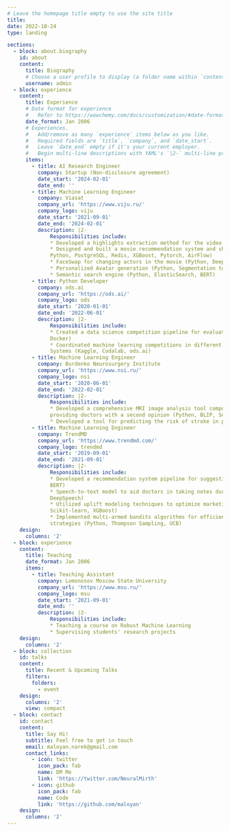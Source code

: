 ```yaml
---
# Leave the homepage title empty to use the site title
title:
date: 2022-10-24
type: landing

sections:
  - block: about.biography
    id: about
    content:
      title: Biography
      # Choose a user profile to display (a folder name within `content/authors/`)
      username: admin
  - block: experience
    content:
      title: Experience
      # Date format for experience
      #   Refer to https://wowchemy.com/docs/customization/#date-format
      date_format: Jan 2006
      # Experiences.
      #   Add/remove as many `experience` items below as you like.
      #   Required fields are `title`, `company`, and `date_start`.
      #   Leave `date_end` empty if it's your current employer.
      #   Begin multi-line descriptions with YAML's `|2-` multi-line prefix.
      items:
        - title: AI Research Engineer
          company: Startup (Non-disclosure agreement)
          date_start: '2024-02-01'
          date_end: ''
        - title: Machine Learning Engineer
          company: Viasat
          company_url: 'https://www.viju.ru/'
          company_logo: viju
          date_start: '2021-09-01'
          date_end: '2024-02-01'
          description: |2-
              Responsibilities include:
              * Developed a highlights extraction method for the video preview (Pytorch, OpenCV, ffmpeg)
              * Designed and built a movie recommendation system and short video recommendation system (GoLang,
              Python, PostgreSQL, Redis, XGBoost, Pytorch, AirFlow)
              * FaceSwap for changing actors in the movie (Python, Deepfake)
              * Personalized Avatar generation (Python, Segmentation tools, StableDiffusion)
              * Semantic search engine (Python, ElasticSearch, BERT)
        - title: Python Developer
          company: ods.ai
          company_url: 'https://ods.ai/'
          company_logo: ods
          date_start: '2020-01-01'
          date_end: '2022-06-01'
          description: |2-
              Responsibilities include:
              * Created a data science competition pipeline for evaluating solutions in a Docker environment (Python,
              Docker)
              * Coordinated machine learning competitions in different domains such as NLP, CV, and Recommender
              Systems (Kaggle, Codalab, ods.ai)
        - title: Machine Learning Engineer
          company: Burdenko Neurosurgery Institute
          company_url: 'https://www.nsi.ru/'
          company_logo: nsi
          date_start: '2020-06-01'
          date_end: '2022-02-01'
          description: |2-
              Responsibilities include:
              * Developed a comprehensive MRI image analysis tool composed of multiple models for explaining images and
              providing doctors with a second opinion (Python, BLIP, Segment Anything)
              * Developed a tool for predicting the risk of stroke in patients recovering from a stroke (Python, XGBoost)
        - title: Machine Learning Engineer
          company: TrendMD
          company_url: 'https://www.trendmd.com/'
          company_logo: trendmd
          date_start: '2019-09-01'
          date_end: '2021-09-01'
          description: |2-
              Responsibilities include:
              * Developed a recommendation system pipeline for suggesting medical articles (Python, Spark, Pytorch,
              BERT)
              * Speech-to-text model to aid doctors in taking notes during patient consultations (Python, Kaldi,
              DeepSpeech)
              * Utilized uplift modeling techniques to optimize marketing strategies and maximize user engagement (Python,
              Scikit-learn, XGBoost)
              * Implemented multi-armed bandits algorithms for efficient exploration and exploitation of recommendation
              strategies (Python, Thompson Sampling, UCB)
    design:
      columns: '2'
  - block: experience
    content:
      title: Teaching
      date_format: Jan 2006
      items:
        - title: Teaching Assistant
          company: Lomonosov Moscow State University
          company_url: 'https://www.msu.ru/'
          company_logo: msu
          date_start: '2021-09-01'
          date_end: ''
          description: |2-
              Responsibilities include:
              * Teaching a course on Robust Machine Learning
              * Supervising students' research projects
    design:
      columns: '2'
  - block: collection
    id: talks
    content:
      title: Recent & Upcoming Talks
      filters:
        folders:
          - event
    design:
      columns: '2'
      view: compact
  - block: contact
    id: contact
    content:
      title: Say Hi!
      subtitle: Feel free to get in touch
      email: maloyan.narek@gmail.com
      contact_links:
        - icon: twitter
          icon_pack: fab
          name: DM Me
          link: 'https://twitter.com/NeuralMirth'
        - icon: github
          icon_pack: fab
          name: Code
          link: 'https://github.com/maloyan'
    design:
      columns: '2'
---
```

